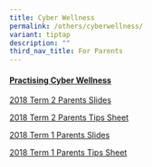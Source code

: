 ```yaml
---
title: Cyber Wellness
permalink: /others/cyberwellness/
variant: tiptap
description: ""
third_nav_title: For Parents
---
```

<h4><a href="https://www.moe.gov.sg/education-in-sg/our-programmes/cyber-wellness" rel="noopener nofollow" target="_blank">Practising Cyber Wellness</a></h4>
<p><a href="/files/2018-T2-Parents-Slides.pdf" rel="noopener noreferrer nofollow" target="_blank">2018 Term 2 Parents Slides</a>
</p>
<p><a href="/files/2018-T2-Parents-Tip-Sheet.pdf" rel="noopener noreferrer nofollow" target="_blank">2018 Term 2 Parents Tips Sheet</a>
</p>
<p><a href="/files/2018-T1-Parents-Slide.pdf" rel="noopener noreferrer nofollow" target="_blank">2018 Term 1 Parents Slides</a>
</p>
<p><a href="/files/2018-T1-Parents-Tip-Sheet.pdf" rel="noopener noreferrer nofollow" target="_blank">2018 Term 1 Parents Tips Sheet</a>
</p>